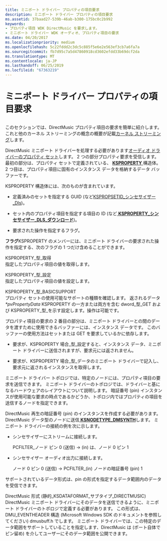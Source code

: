 ```yaml
---
title: ミニポート ドライバー プロパティの項目要求
description: ミニポート ドライバー プロパティの項目要求
ms.assetid: 37baad27-539b-46ab-b300-175bc0c2b992
keywords:
- プロパティ項目 WDK DirectMusic を要求します。
- ミニポート ドライバー WDK オーディオ、プロパティ項目の要求
ms.date: 04/20/2017
ms.localizationpriority: medium
ms.openlocfilehash: 5c22fddd2c3dc5c885f5e6e2e563ef3cb7a6fa7a
ms.sourcegitcommit: fb7d95c7a5d47860918cd3602efdd33b69dcf2da
ms.translationtype: MT
ms.contentlocale: ja-JP
ms.lasthandoff: 06/25/2019
ms.locfileid: "67363219"
---
```

# <a name="miniport-driver-property-item-requests"></a>ミニポート ドライバー プロパティの項目要求


## <span id="miniport_driver_property_item_requests"></span><span id="MINIPORT_DRIVER_PROPERTY_ITEM_REQUESTS"></span>


このセクションでは、DirectMusic プロパティ項目の要求を簡単に紹介します。 これと他のカーネル ストリーミングの概念の概要が記載[カーネル ストリーミング](https://docs.microsoft.com/windows-hardware/drivers/stream/kernel-streaming)します。

DirectMusic ミニポート ドライバーを処理する必要があります[オーディオ ドライバーのプロパティ セット](https://docs.microsoft.com/windows-hardware/drivers/audio/audio-drivers-property-sets)します。 2 つの部分プロパティ要求を受信します。 最初の部分は、プロパティ セットで定義されている、 [ **KSPROPERTY** ](https://docs.microsoft.com/previous-versions/ff564262(v=vs.85))構造体。 2 つ目は、プロパティ項目に固有のインスタンス データを格納するデータ バッファーです。

KSPROPERTY 構造体には、次のものが含まれています。

-   定義済みのセットを指定する GUID (など[KSPROPSETID\_シンセサイザー\_Dls](https://docs.microsoft.com/windows-hardware/drivers/audio/kspropsetid-synth-dls))。

-   セット内のプロパティ項目を指定する項目の ID (など[ **KSPROPERTY\_シンセサイザー\_DLS\_ダウンロード**](https://docs.microsoft.com/previous-versions/ff537396(v=vs.85)))。

-   要求された操作を指定するフラグ。

**フラグ**KSPROPERTY のメンバーには、ミニポート ドライバーの要求された操作を指定する、次のフラグの 1 つだけ含めることができます。

<span id="KSPROPERTY_TYPE_GET"></span><span id="ksproperty_type_get"></span>KSPROPERTY\_型\_取得  
指定したプロパティ項目の値を取得します。

<span id="KSPROPERTY_TYPE_SET"></span><span id="ksproperty_type_set"></span>KSPROPERTY\_型\_設定  
指定したプロパティ項目の値を設定します。

<span id="KSPROPERTY_TYPE_BASICSUPPORT"></span><span id="ksproperty_type_basicsupport"></span>KSPROPERTY\_型\_BASICSUPPORT  
プロパティ セットの使用可能なサポートの種類を確認します。 返されるデータ *\*pvPropertyData* KSPROPERTY の一方または両方を含む dword\_型\_GET および KSPROPERTY\_型\_を示す設定します。操作は可能です。

プロパティ項目の要求の 2 番目の部分は、ミニポート ドライバーとの間のデータを渡すために使用できるバッファーには、インスタンス データです。 このバッファーの使用方法はセットまたは GET を要求しているかに依存します。

-   要求が、KSPROPERTY 場合\_型\_設定すると、インスタンス データ、ミニポート ドライバーに送信されますが、要求元には返されません。

-   要求が、KSPROPERTY 場合\_型\_データのミニポート ドライバーで記入し、要求元に返されるインスタンスを取得します。

ミニポート ドライバー トポロジでは、特定のノードには、プロパティ項目の要求を送信できます。 ミニポート ドライバーのトポロジでは、ドライバーと基になるハードウェアのレイアウトについて説明します。 暗証番号 (pin) インスタンスが使用可能な要求の時点であるかどうか、トポロジ内ではプロパティの項目を送信するノードを指定できます。

DirectMusic 再生の暗証番号 (pin) のインスタンスを作成する必要があります。 DirectMusic データ型のノードに送信[ **KSNODETYPE\_DMSYNTH**](https://docs.microsoft.com/windows-hardware/drivers/audio/ksnodetype-dmsynth)します。 ミニポート ドライバーの接続の例を次に示します。

-   シンセサイザーにストリームに接続します。

    PCFILTER\_ノード ピン 0 (送信) -&gt; (in) は、ノード 0 ピン 1

-   シンセサイザー オーディオ出力に接続します。

    ノード 0 ピン 0 (送信) -&gt; PCFILTER\_(in) ノードの暗証番号 (pin) 1

サポートされているデータ形式は、pin の形式を指定するデータ範囲内のデータを受信できます。

DirectMusic 形式 (静的\_KSDATAFORMAT\_サブタイプ\_DIRECTMUSIC) DirectMusic ミニポート ドライバーにそのデータを送信できるように、ミニポート ドライバーのトポロジで定義する必要があります。 この形式は、DMU\_EVENTHEADER 構造 (Microsoft Windows SDK のドキュメントを参照してください) dmusbuff.h でします。 ミニポート ドライバーでは、この特定のデータ範囲をサポートしていることを指定します、DirectMusic は (ポート自体でピン留め) を介してユーザーにそのデータ範囲を公開できます。

 

 




